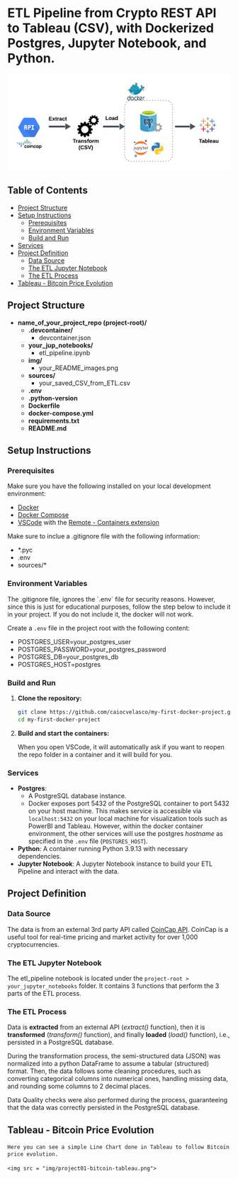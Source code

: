 # ETL Pipeline from Crypto REST API to Tableau (CSV), with Dockerized Postgres, Jupyter Notebook, and Python. 

<img src = "img/project01-etl-tableau.png">

## Table of Contents

- [Project Structure](#project-structure)
- [Setup Instructions](#setup-instructions)
  - [Prerequisites](#prerequisites)
  - [Environment Variables](#environment-variables)
  - [Build and Run](#build-and-run)
- [Services](#services)
- [Project Definition](#project-definition)
  - [Data Source](#data-source)
  - [The ETL Jupyter Notebook](#etl-pipeline-notebook)
  - [The ETL Process](#etl-process)
- [Tableau - Bitcoin Price Evolution](#tableau)
  

## Project Structure

- **name_of_your_project_repo (project-root)/**
    - **.devcontainer/**
      - devcontainer.json
    - **your_jup_notebooks/**
      - etl_pipeline.ipynb
    - **img/**
      - your_README_images.png
    - **sources/**
      - your_saved_CSV_from_ETL.csv
    - **.env**
    - **.python-version**
    - **Dockerfile**
    - **docker-compose.yml**
    - **requirements.txt**
    - **README.md**

## Setup Instructions

### Prerequisites

Make sure you have the following installed on your local development environment:

- [Docker](https://www.docker.com/get-started)
- [Docker Compose](https://docs.docker.com/compose/install/)
- [VSCode](https://code.visualstudio.com/) with the [Remote - Containers extension](https://marketplace.visualstudio.com/items?itemName=ms-vscode-remote.remote-containers)

Make sure to inclue a .gitignore file with the following information:
- *.pyc
- .env
- sources/*

### Environment Variables

The .gitignore file, ignores the ´.env´ file for security reasons. However, since this is just for educational purposes, follow the step below to include it in your project. If you do not include it, the docker will not work.

Create a `.env` file in the project root with the following content:

- POSTGRES_USER=your_postgres_user
- POSTGRES_PASSWORD=your_postgres_password
- POSTGRES_DB=your_postgres_db
- POSTGRES_HOST=postgres

### Build and Run

1. **Clone the repository:**

   ```bash
   git clone https://github.com/caiocvelasco/my-first-docker-project.git
   cd my-first-docker-project

2. **Build and start the containers:**

    When you open VSCode, it will automatically ask if you want to reopen the repo folder in a container and it will build for you.

### Services

- **Postgres**: 
  - A PostgreSQL database instance.
  - Docker exposes port 5432 of the PostgreSQL container to port 5432 on your host machine. This makes service is accessible via `localhost:5432` on your local machine for visualization tools such as PowerBI and Tableau. However, within the docker container environment, the other services will use the postgres _hostname_ as specified in the `.env` file (`POSTGRES_HOST`).
- **Python**: A container running Python 3.9.13 with necessary dependencies.
- **Jupyter Notebook**: A Jupyter Notebook instance to build your ETL Pipeline and interact with the data. 

## Project Definition

### Data Source
  The data is from an external 3rd party API called [CoinCap API](https://docs.coincap.io/#89deffa0-ab03-4e0a-8d92-637a857d2c91). CoinCap is a useful tool for real-time pricing and market activity for over 1,000 cryptocurrencies.

### The ETL Jupyter Notebook
  The etl_pipeline notebook is located under the `project-root > your_jupyter_notebooks` folder. It contains 3 functions that perform the 3 parts of the ETL process.

### The ETL Process
  Data is **extracted** from an external API (_extract()_ function), then it is **transformed** (_transform()_ function), and finally **loaded** (_load()_ function), i.e., persisted in a PostgreSQL database.
  
  During the transformation process, the semi-structured data (JSON) was normalized into a python DataFrame to assume a tabular (structured) format. Then, the data follows some cleaning procedures, such as converting categorical columns into numerical ones, handling missing data, and rounding some columns to 2 decimal places. 
  
  Data Quality checks were also performed during the process, guaranteeing that the data was correctly persisted in the PostgreSQL database.

  ## Tableau - Bitcoin Price Evolution
    Here you can see a simple Line Chart done in Tableau to follow Bitcoin price evolution.

    <img src = "img/project01-bitcoin-tableau.png">

